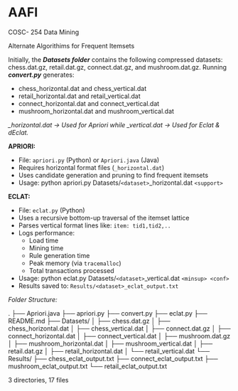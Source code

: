 # AAFI

COSC- 254 Data Mining

Alternate Algorithims for Frequent Itemsets

Initially, the ***Datasets folder*** contains the following compressed datasets: chess.dat.gz, retail.dat.gz, connect.dat.gz, and mushroom.dat.gz. Running ***convert.py*** generates:

* chess_horizontal.dat and chess_vertical.dat
* retail_horizontal.dat and retail_vertical.dat
* connect_horizontal.dat and connect_vertical.dat
* mushroom_horizontal.dat and mushroom_vertical.dat

*_horizontal.dat → Used for Apriori while _vertical.dat → Used for Eclat & dEclat.*

**APRIORI:**

* File: `apriori.py` (Python) or `Apriori.java` (Java)
* Requires horizontal format files (`_horizontal.dat`)
* Uses candidate generation and pruning to find frequent itemsets
* Usage: python apriori.py Datasets/`<dataset>`_horizontal.dat `<support>`

**ECLAT:**

* File: `eclat.py` (Python)
* Uses a recursive bottom-up traversal of the itemset lattice
* Parses vertical format lines like: `item: tid1,tid2,..`
* Logs performance:
  * Load time
  * Mining time
  * Rule generation time
  * Peak memory (via `tracemalloc`)
  * Total transactions processed
* Usage: python eclat.py Datasets/`<dataset>`_vertical.dat `<minsup> <conf>`
* Results saved to: `Results/<dataset>_eclat_output.txt`

*Folder Structure:*

.
├── Apriori.java
├── apriori.py
├── convert.py
├── eclat.py
├── README.md
├── Datasets/
│   ├── chess.dat.gz
│   ├── chess_horizontal.dat
│   ├── chess_vertical.dat
│   ├── connect.dat.gz
│   ├── connect_horizontal.dat
│   ├── connect_vertical.dat
│   ├── mushroom.dat.gz
│   ├── mushroom_horizontal.dat
│   ├── mushroom_vertical.dat
│   ├── retail.dat.gz
│   ├── retail_horizontal.dat
│   └── retail_vertical.dat
└── Results/
    ├── chess_eclat_output.txt
    ├── connect_eclat_output.txt
    ├── mushroom_eclat_output.txt
    └── retail_eclat_output.txt

3 directories, 17 files
